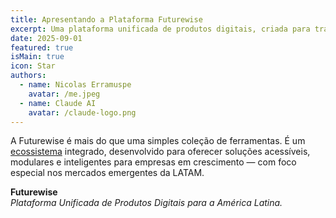 ```yaml
---
title: Apresentando a Plataforma Futurewise
excerpt: Uma plataforma unificada de produtos digitais, criada para transformar a forma como negócios da América Latina lidam com e-commerce, pagamentos e TI.
date: 2025-09-01
featured: true
isMain: true
icon: Star
authors:
  - name: Nicolas Erramuspe
    avatar: /me.jpeg
  - name: Claude AI
    avatar: /claude-logo.png
---
```


A Futurewise é mais do que uma simples coleção de ferramentas. É um [ecossistema](https://futurewise.lat) integrado, desenvolvido para oferecer soluções acessíveis, modulares e inteligentes para empresas em crescimento — com foco especial nos mercados emergentes da LATAM.

**Futurewise**  
_Plataforma Unificada de Produtos Digitais para a América Latina._
